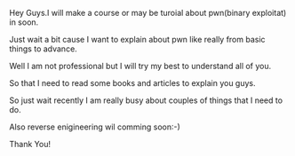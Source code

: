 Hey Guys.I will make a course or may be turoial about pwn(binary exploitat) in soon.

Just wait a bit cause I  want to explain about pwn like really from basic things to advance.

Well I am not professional but I will try my best to understand all of you.

So that I need to read some books and articles to explain you guys.

So just wait recently I am really busy about couples of things that I need to do.

Also reverse enigineering wil comming soon:-)

Thank You!
